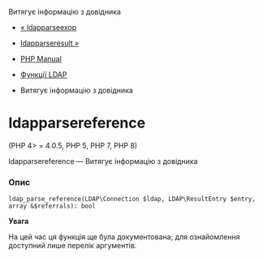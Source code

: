 Витягує інформацію з довідника

-   [« ldapparseexop](function.ldap-parse-exop.html)
    
-   [ldapparseresult »](function.ldap-parse-result.html)
    
-   [PHP Manual](index.md)
    
-   [Функції LDAP](ref.ldap.md)
    
-   Витягує інформацію з довідника
    

# ldapparsereference

(PHP 4> = 4.0.5, PHP 5, PHP 7, PHP 8)

ldapparsereference — Витягує інформацію з довідника

### Опис

```methodsynopsis
ldap_parse_reference(LDAP\Connection $ldap, LDAP\ResultEntry $entry, array &$referrals): bool
```

**Увага**

На цей час ця функція ще була документована; для ознайомлення доступний лише перелік аргументів.
